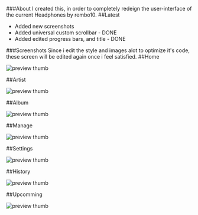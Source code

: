 ###About
I created this, in order to completely redeign the user-interface of the current Headphones by rembo10.
##Latest
* Added new screenshots
* Added universal custom scrollbar - DONE
* Added edited progress bars, and title - DONE

###Screenshots
Since i edit the style and images alot to optimize it's code, these screen will be edited again once i feel satisfied.
##Home

![preview thumb](http://img703.imageshack.us/img703/1521/indexblr.png)

##Artist 

![preview thumb](http://img42.imageshack.us/img42/9707/artistx.png)

##Album

![preview thumb](http://img850.imageshack.us/img850/2900/albumw.png)

##Manage

![preview thumb](http://img715.imageshack.us/img715/7471/manage.png)

##Settings

![preview thumb](http://img707.imageshack.us/img707/2589/settingse.png)

##History

![preview thumb](http://img827.imageshack.us/img827/265/historyv.png)

##Upcomming

![preview thumb](http://img214.imageshack.us/img214/4788/upcomming.png)
